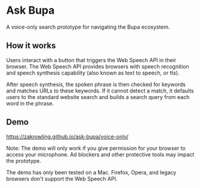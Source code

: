 # Ask Bupa
A voice-only search prototype for navigating the Bupa ecosystem.

## How it works
Users interact with a button that triggers the Web Speech API in their browser.
The Web Speech API provides browsers with speech recognition and speech synthesis capability (also known as text to speech, or tts).

After speech synthesis, the spoken phrase is then checked for keywords and matches URLs to these keywords.
If it cannot detect a match, it defaults users to the standard website search and builds a search query from each word in the phrase.

## Demo
https://zakrowling.github.io/ask-bupa/voice-only/

Note: The demo will only work if you give permission for your browser to access your microphone. Ad blockers and other protective tools may impact the prototype.

The demo has only been tested on a Mac. Firefox, Opera, and legacy browsers don't support the Web Speech API.

